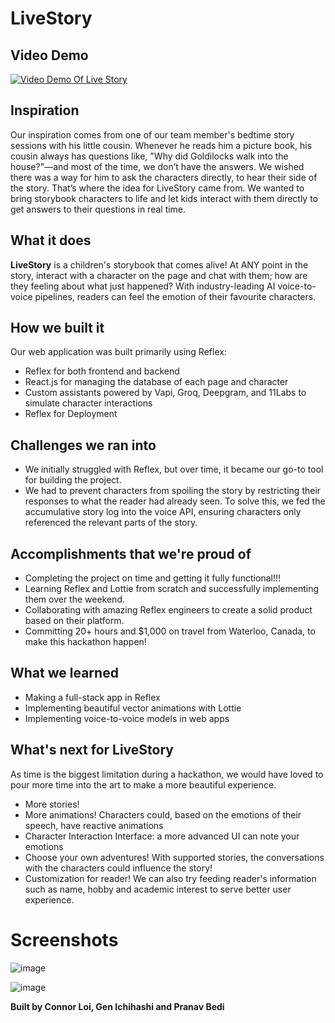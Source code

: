 # LiveStory


## Video Demo
[![Video Demo Of Live Story](https://img.youtube.com/vi/E7Z3YmKI0LI/0.jpg)](https://www.youtube.com/watch?v=E7Z3YmKI0LI)


## Inspiration
Our inspiration comes from one of our team member's bedtime story sessions with his little cousin. Whenever he reads him a picture book, his cousin always has questions like, "Why did Goldilocks walk into the house?"—and most of the time, we don’t have the answers. We wished there was a way for him to ask the characters directly, to hear their side of the story. That’s where the idea for LiveStory came from. We wanted to bring storybook characters to life and let kids interact with them directly to get answers to their questions in real time.

## What it does
**LiveStory** is a children's storybook that comes alive! At ANY point in the story, interact with a character on the page and chat with them; how are they feeling about what just happened? With industry-leading AI voice-to-voice pipelines, readers can feel the emotion of their favourite characters.

## How we built it
Our web application was built primarily using Reflex:
- Reflex for both frontend and backend
- React.js for managing the database of each page and character
- Custom assistants powered by Vapi, Groq, Deepgram, and 11Labs to simulate character interactions
- Reflex for Deployment


## Challenges we ran into

- We initially struggled with Reflex, but over time, it became our go-to tool for building the project.
- We had to prevent characters from spoiling the story by restricting their responses to what the reader had already seen. To solve this, we fed the accumulative story log into the voice API, ensuring characters only referenced the relevant parts of the story.

## Accomplishments that we're proud of

- Completing the project on time and getting it fully functional!!!
- Learning Reflex and Lottie from scratch and successfully implementing them over the weekend.
- Collaborating with amazing Reflex engineers to create a solid product based on their platform.
- Committing 20+ hours and $1,000 on travel from Waterloo, Canada, to make this hackathon happen!

## What we learned
- Making a full-stack app in Reflex
- Implementing beautiful vector animations with Lottie
- Implementing voice-to-voice models in web apps

## What's next for LiveStory

As time is the biggest limitation during a hackathon, we would have loved to pour more time into the art to make a more beautiful experience.

- More stories!
- More animations! Characters could, based on the emotions of their speech, have reactive animations
- Character Interaction Interface: a more advanced UI can note your emotions
- Choose your own adventures! With supported stories, the conversations with the characters could influence the story!
- Customization for reader! We can also try feeding reader's information such as name, hobby and academic interest to serve better user experience.


# Screenshots

![image](https://github.com/user-attachments/assets/7490cda9-6bf6-4014-a827-05d235bc6c36)

![image](https://github.com/user-attachments/assets/1db5c46d-37ce-4b71-818e-8d2da4d7a3f3)



**Built by Connor Loi, Gen Ichihashi and Pranav Bedi**




